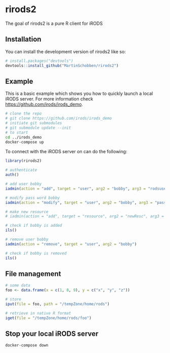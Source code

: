 
<!-- README.md is generated from README.Rmd. Please edit that file -->

# rirods2

<!-- badges: start -->
<!-- badges: end -->

The goal of rirods2 is a pure R client for iRODS

## Installation

You can install the development version of rirods2 like so:

``` r
# install.packages("devtools")
devtools::install_github("MartinSchobben/rirods2")
```

## Example

This is a basic example which shows you how to quickly launch a local
iRODS server. For more information check
<https://github.com/irods/irods_demo>.

``` bash
# clone the repo
# git clone https://github.com/irods/irods_demo
# initiate git submodules
# git submodule update --init
# to start
cd ../irods_demo
docker-compose up
```

To connect with the iRODS server on can do the following:

``` r
library(rirods2)

# authenticate
auth()

# add user bobby
iadmin(action = "add", target = "user", arg2 = "bobby", arg3 = "rodsuser")

# modify pass word bobby
iadmin(action = "modify", target = "user", arg2 = "bobby", arg3 = "password", arg4  = "passWORD")

# make new resource
# iadmin(action = "add", target = "resource", arg2 = "newResc", arg3 = "unixfilesystem", arg4 = "/var/lib/irods/new_vault")

# check if bobby is added
ils()

# remove user bobby
iadmin(action = "remove", target = "user", arg2 = "bobby")

# check if bobby is removed
ils()
```

## File management

``` r
# some data
foo <- data.frame(x = c(1, 8, 9), y = c("x", "y", "z"))

# store
iput(file = foo, path = "/tempZone/home/rods")

# retrieve in native R format
iget(file = "/tempZone/home/rods/foo")
```

## Stop your local iRODS server

``` bash
docker-compose down
```
